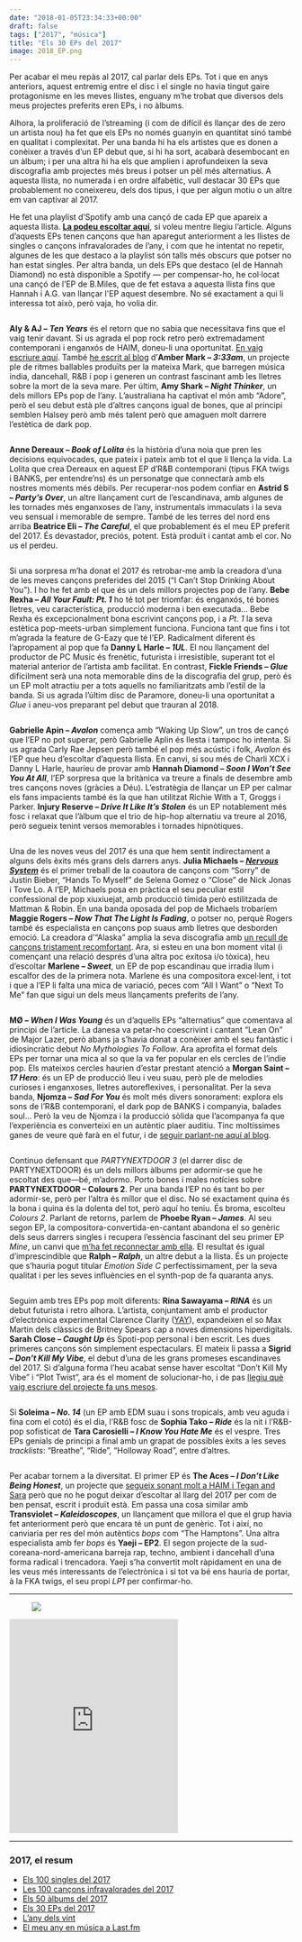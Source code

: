 ```yaml
---
date: "2018-01-05T23:34:33+00:00"
draft: false
tags: ["2017", "música"]
title: "Els 30 EPs del 2017"
image: 2018_EP.png
---
```

<p class="intro"><span class="dropcap">P</span>er acabar el meu rep&agrave;s al 2017, cal parlar dels EPs. Tot i que en anys anteriors, aquest entremig entre el disc i el single no havia tingut gaire protagonisme en les meves llistes, enguany m&rsquo;he trobat que diversos dels meus projectes preferits eren EPs, i no &agrave;lbums.</p>

Alhora, la proliferaci&oacute; de l&rsquo;streaming (i com de dif&iacute;cil &eacute;s llan&ccedil;ar des de zero un artista nou) ha fet que els EPs no nom&eacute;s guanyin en quantitat sin&oacute; tamb&eacute; en qualitat i complexitat. Per una banda hi ha els artistes que es donen a con&egrave;ixer a trav&eacute;s d&rsquo;un EP debut que, si hi ha sort, acabar&agrave; desembocant en un &agrave;lbum; i per una altra hi ha els que amplien i aprofundeixen la seva discografia amb projectes m&eacute;s breus i potser un p&egrave;l m&eacute;s alternatius. A aquesta llista, no numerada i en ordre alfab&egrave;tic, vull destacar 30 EPs que probablement no coneixereu, dels dos tipus, i que per algun motiu o un altre em van captivar al 2017.

<!-- more -->

He fet una playlist d&rsquo;Spotify amb una can&ccedil;&oacute; de cada EP que apareix a aquesta llista. **[La podeu escoltar aqu&iacute;](https://open.spotify.com/user/enricllonch/playlist/0hT5lnvkxlLPPHvHoZaM69)**, si voleu mentre llegiu l&rsquo;article. Alguns d&rsquo;aquests EPs tenen can&ccedil;ons que han aparegut anteriorment a les llistes de singles o can&ccedil;ons infravalorades de l&rsquo;any, i com que he intentat no repetir, algunes de les que destaco a la playlist s&oacute;n talls m&eacute;s obscurs que potser no han estat singles. Per altra banda, un dels EPs que destaco (el de Hannah Diamond) no est&agrave; disponible a Spotify &mdash; per compensar-ho, he col&middot;locat una can&ccedil;&oacute; de l&rsquo;EP de B.Miles, que de fet estava a aquesta llista fins que Hannah i A.G. van llan&ccedil;ar l'EP aquest desembre. No s&eacute; exactament a qui li interessa tot aix&ograve;, per&ograve; vaja, ho volia dir.

<figure>
	<img src="{{ '/assets/img/2018_EP_01.png' | prepend: site.baseurl }}" alt=""> 
</figure>

**Aly &amp; AJ &ndash; _Ten Years_** &eacute;s el retorn que no sabia que necessitava fins que el vaig tenir davant. Si us agrada el pop rock retro per&ograve; extremadament contemporani i enganx&oacute;s de HAIM, doneu-li una oportunitat. [En vaig escriure aqu&iacute;](http://enricllonch.com/post/168285698274/ten-years). Tamb&eacute; [he escrit al blog](http://enricllonch.com/post/167117406514/333am) d&rsquo;**Amber Mark &ndash; _3:33am_**, un projecte ple de ritmes ballables produ&iuml;ts per la mateixa Mark, que barregen m&uacute;sica &iacute;ndia, dancehall, R&amp;B i pop i generen un contrast fascinant amb les lletres sobre la mort de la seva mare. Per &uacute;ltim, **Amy Shark &ndash; _Night Thinker_**, un dels millors EPs pop de l&rsquo;any. L&rsquo;australiana ha captivat el m&oacute;n amb &ldquo;Adore&rdquo;, per&ograve; el seu debut est&agrave; ple d&rsquo;altres can&ccedil;ons igual de bones, que al principi semblen Halsey per&ograve; amb m&eacute;s talent per&ograve; que amaguen molt darrere l&rsquo;est&egrave;tica de dark pop. 

<figure>
	<img src="{{ '/assets/img/2018_EP_02.png' | prepend: site.baseurl }}" alt=""> 
</figure>

**Anne Dereaux &ndash; _Book of Lolita_** &eacute;s la hist&ograve;ria d&rsquo;una noia que pren les decisions equivocades, que pateix i pateix amb tot el que li llen&ccedil;a la vida. La Lolita que crea Dereaux en aquest EP d&rsquo;R&amp;B contemporani (tipus FKA twigs i BANKS, per entendre&rsquo;ns) &eacute;s un personatge que connectar&agrave; amb els nostres moments m&eacute;s d&egrave;bils. Per recuperar-nos podem confiar en **Astrid S &ndash; _Party&rsquo;s Over_**, un altre llan&ccedil;ament curt de l&rsquo;escandinava, amb algunes de les tornades m&eacute;s enganxoses de l&rsquo;any, instrumentals immaculats i la seva veu sensual i memorable de sempre. Tamb&eacute; de les terres del nord ens arriba **Beatrice Eli &ndash; _The Careful_**, el que probablement &eacute;s el meu EP preferit del 2017. &Eacute;s devastador, preci&oacute;s, potent. Est&agrave; produ&iuml;t i cantat amb el cor. No us el perdeu.

<figure>
	<img src="{{ '/assets/img/2018_EP_03.png' | prepend: site.baseurl }}" alt=""> 
</figure>

Si una sorpresa m&rsquo;ha donat el 2017 &eacute;s retrobar-me amb la creadora d&rsquo;una de les meves can&ccedil;ons preferides del 2015 (&ldquo;I Can&rsquo;t Stop Drinking About You&rdquo;). I ho he fet amb el que &eacute;s un dels millors projectes pop de l&rsquo;any. **Bebe Rexha &ndash; _All Your Fault: Pt. 1_** ho t&eacute; tot per triomfar: &eacute;s enganx&oacute;s, t&eacute; bones lletres, veu caracter&iacute;stica, producci&oacute; moderna i ben executada&hellip; Bebe Rexha &eacute;s excepcionalment bona escrivint can&ccedil;ons pop, i a *Pt. 1* la seva est&egrave;tica pop-meets-urban simplement funciona. Funciona tant que fins i tot m&rsquo;agrada la feature de G-Eazy que t&eacute; l&rsquo;EP. Radicalment diferent &eacute;s l&rsquo;apropament al pop que fa **Danny L Harle &ndash; _1UL_**. El nou llan&ccedil;ament del productor de PC Music &eacute;s fren&egrave;tic, futurista i irresistible, superant tot el material anterior de l&rsquo;artista amb facilitat. En contrast, **Fickle Friends &ndash; _Glue_** dif&iacute;cilment ser&agrave; una nota memorable dins de la discografia del grup, per&ograve; &eacute;s un EP molt atractiu per a tots aquells no familiaritzats amb l&rsquo;estil de la banda. Si us agrada l&rsquo;&uacute;ltim disc de Paramore, doneu-li una oportunitat a *Glue* i aneu-vos preparant pel debut que trauran al 2018.

<figure>
	<img src="{{ '/assets/img/2018_EP_04.png' | prepend: site.baseurl }}" alt=""> 
</figure>

**Gabrielle Apin &ndash; _Avalon_** comen&ccedil;a amb &ldquo;Waking Up Slow&rdquo;, un tros de can&ccedil;&oacute; que l&rsquo;EP no pot superar, per&ograve; Gabrielle Aplin &eacute;s llesta i tampoc ho intenta. Si us agrada Carly Rae Jepsen per&ograve; tamb&eacute; el pop m&eacute;s ac&uacute;stic i folk, *Avalon* &eacute;s l&rsquo;EP que heu d&rsquo;escoltar d&rsquo;aquesta llista. En canvi, si sou m&eacute;s de Charli XCX i Danny L Harle, haur&iacute;eu de provar amb **Hannah Diamond &ndash; _Soon I Won&rsquo;t See You At All_**, l&rsquo;EP sorpresa que la brit&agrave;nica va treure a finals de desembre amb tres can&ccedil;ons noves (gr&agrave;cies a D&eacute;u). L&rsquo;estrat&egrave;gia de llan&ccedil;ar un EP per calmar els fans impacients tamb&eacute; &eacute;s la que han utilitzat Richie With a T, Groggs i Parker. **Injury Reserve &ndash; _Drive It Like It&rsquo;s Stolen_** &eacute;s un EP notablement m&eacute;s fosc i relaxat que l&rsquo;&agrave;lbum que el trio de hip-hop alternatiu va treure al 2016, per&ograve; segueix tenint versos memorables i tornades hipn&ograve;tiques. 

<figure>
	<img src="{{ '/assets/img/2018_EP_05.png' | prepend: site.baseurl }}" alt=""> 
</figure>

Una de les noves veus del 2017 &eacute;s una que hem sentit indirectament a alguns dels &egrave;xits m&eacute;s grans dels darrers anys. **Julia Michaels &ndash; [_Nervous System_](http://enricllonch.com/post/163573323374/nervous-system)** &eacute;s el primer treball de la coautora de can&ccedil;ons com &ldquo;Sorry&rdquo; de Justin Bieber, &ldquo;Hands To Myself&rdquo; de Selena Gomez o &ldquo;Close&rdquo; de Nick Jonas i Tove Lo. A l&rsquo;EP, Michaels posa en pr&agrave;ctica el seu peculiar estil confessional de pop xiuxiuejat, amb producci&oacute; t&iacute;mida per&ograve; estilitzada de Mattman &amp; Robin. En una banda oposada del pop de Michaels trobar&iacute;em **Maggie Rogers &ndash; _Now That The Light Is Fading_**, o potser no, perqu&egrave; Rogers tamb&eacute; &eacute;s especialista en can&ccedil;ons pop suaus amb lletres que desborden emoci&oacute;. La creadora d&rsquo;&ldquo;Alaska&rdquo; amplia la seva discografia amb [un recull de can&ccedil;ons tristament recomfortant](http://enricllonch.com/post/158469367124/now-that-the-light-is-fading). Ara, si esteu en una bon moment vital (i comen&ccedil;ant una relaci&oacute; despr&eacute;s d&rsquo;una altra poc exitosa i/o t&ograve;xica), heu d&rsquo;escoltar **Marlene &ndash; _Sweet_**, un EP de pop escandinau que irradia llum i escalfor des de la primera nota. Marlene &eacute;s una compositora excel&middot;lent, i tot i que a l&rsquo;EP li falta una mica de variaci&oacute;, peces com &ldquo;All I Want&rdquo; o &ldquo;Next To Me&rdquo; fan que sigui un dels meus llan&ccedil;aments preferits de l&rsquo;any.

<figure>
	<img src="{{ '/assets/img/2018_EP_06.png' | prepend: site.baseurl }}" alt=""> 
</figure>

**M&Oslash; &ndash; _When I Was Young_** &eacute;s un d&rsquo;aquells EPs &ldquo;alternatius&rdquo; que comentava al principi de l&rsquo;article. La danesa va petar-ho coescrivint i cantant &ldquo;Lean On&rdquo; de Major Lazer, per&ograve; abans ja s&rsquo;havia donat a con&egrave;ixer amb el seu fant&agrave;stic i idiosincr&agrave;tic debut *No Mythologies To Follow*. Ara aprofita el format dels EPs per tornar una mica al so que la va fer popular en els cercles de l&rsquo;indie pop. Els mateixos cercles haurien d&rsquo;estar prestant atenci&oacute; a **Morgan Saint &ndash; _17 Hero_**: &eacute;s un EP de producci&oacute; lleu i veu suau, per&ograve; ple de melodies curioses i enganxoses, lletres autoreflexives, i personalitat. Per la seva banda, **Njomza &ndash; _Sad For You_** &eacute;s molt m&eacute;s divers sonorament: explora els sons de l&rsquo;R&amp;B contemporani, el dark pop de BANKS i companyia, balades soul&hellip; Per&ograve; la veu de Njomza i la producci&oacute; s&ograve;lida que l&rsquo;acompanya fa que l&rsquo;experi&egrave;ncia es converteixi en un aut&egrave;ntic plaer auditiu. Tinc molt&iacute;ssimes ganes de veure qu&egrave; far&agrave; en el futur, i de [seguir parlant-ne aqu&iacute; al blog](http://enricllonch.com/post/160124820804/sad-for-you).

<figure>
	<img src="{{ '/assets/img/2018_EP_07.png' | prepend: site.baseurl }}" alt=""> 
</figure>

Continuo defensant que *PARTYNEXTDOOR 3* (el darrer disc de PARTYNEXTDOOR) &eacute;s un dels millors &agrave;lbums per adormir-se que he escoltat des que&mdash;b&eacute;, m&rsquo;adormo. Porto bones i males not&iacute;cies sobre **PARTYNEXTDOOR &ndash; Colours 2**. Per una banda l&rsquo;EP no &eacute;s tant bo per adormir-se, per&ograve; per l&rsquo;altra &eacute;s millor que el disc. No s&eacute; exactament quina &eacute;s la bona i quina &eacute;s la dolenta del tot, per&ograve; aqu&iacute; ho teniu. &Eacute;s broma, escolteu *Colours 2*. Parlant de retorns, parlem de **Phoebe Ryan &ndash; _James_**. Al seu segon EP, la compositora-convertida-en-cantant abandona el so gen&egrave;ric dels seus darrers singles i recupera l&rsquo;ess&egrave;ncia fascinant del seu primer EP *Mine*, un canvi que [m&rsquo;ha fet reconnectar amb ella](http://enricllonch.com/post/167414462729/james). El resultat &eacute;s igual d&rsquo;imprescindible que **Ralph &ndash; _Ralph_**, un altre debut a la llista. &Eacute;s un projecte que s&rsquo;hauria pogut titular *Emotion Side C* perfect&iacute;ssimament, per la seva qualitat i per les seves influ&egrave;ncies en el synth-pop de fa quaranta anys.

<figure>
	<img src="{{ '/assets/img/2018_EP_08.png' | prepend: site.baseurl }}" alt=""> 
</figure>

Seguim amb tres EPs pop molt diferents: **Rina Sawayama &ndash; _RINA_** &eacute;s un debut futurista i retro alhora. L&rsquo;artista, conjuntament amb el productor d&rsquo;electr&ograve;nica experimental Clarence Clarity ([YAY](http://enricllonch.com/post/135632908054/els-20-&agrave;lbums-del-2015)), expandeixen el so Max Martin dels cl&agrave;ssics de Britney Spears cap a noves dimensions hiperdigitals. **Sarah Close &ndash; _Caught Up_** &eacute;s Spoti-pop personal i ben escrit. Les dues primeres can&ccedil;ons s&oacute;n simplement espectaculars. El mateix li passa a **Sigrid &ndash; _Don&rsquo;t Kill My Vibe_**, el debut d&rsquo;una de les grans promeses escandinaves del 2017. Si d&rsquo;alguna forma l&rsquo;heu acabat sense haver escoltat &ldquo;Don&rsquo;t Kill My Vibe&rdquo; i &ldquo;Plot Twist&rdquo;, ara &eacute;s el moment de solucionar-ho, i de pas [llegiu qu&egrave; vaig escriure del projecte fa uns mesos](http://enricllonch.com/post/160482187324/dont-kill-my-vibe-ep).

<figure>
	<img src="{{ '/assets/img/2018_EP_09.png' | prepend: site.baseurl }}" alt=""> 
</figure>

Si **Soleima &ndash; _No. 14_** (un EP amb EDM suau i sons tropicals, amb veu aguda i fina com el cot&oacute;) &eacute;s el dia, l&rsquo;R&amp;B fosc de **Sophia Tako &ndash; _Ride_** &eacute;s la nit i l&rsquo;R&amp;B-pop sofisticat de **Tara Carosielli &ndash; _I Know You Hate Me_** &eacute;s el vespre. Tres EPs genials de principi a final amb un grapat de possibles &egrave;xits a les seves *tracklists*: &ldquo;Breathe&rdquo;, &ldquo;Ride&rdquo;, &ldquo;Holloway Road&rdquo;, entre d&rsquo;altres.

<figure>
	<img src="{{ '/assets/img/2018_EP_10.png' | prepend: site.baseurl }}" alt=""> 
</figure>

Per acabar tornem a la diversitat. El primer EP &eacute;s **The Aces &ndash; _I Don&rsquo;t Like Being Honest_**, un projecte que [segueix sonant molt a HAIM i Tegan and Sara](http://enricllonch.com/post/162233486164/i-dont-like-being-honest) per&ograve; que no he pogut deixar d&rsquo;escoltar al llarg del 2017 per com de ben pensat, escrit i produ&iuml;t est&agrave;. Em passa una cosa similar amb **Transviolet &ndash; _Kaleidoscopes_**, un llan&ccedil;ament que millora el que el grup havia fet anteriorment per&ograve; que encara t&eacute; un punt de gen&egrave;ric. Tot i aix&iacute;, no canviaria per res del m&oacute;n aut&egrave;ntics *bops* com &ldquo;The Hamptons&rdquo;. Una altra especialista amb fer *bops* &eacute;s **Yaeji &ndash; EP2**. El segon projecte de la sud-coreana-nord-americana barreja rap, techno, ambient i dancehall d&rsquo;una forma radical i trencadora. Yaeji s&rsquo;ha convertit molt r&agrave;pidament en una de les veus m&eacute;s interessants de l&rsquo;electr&ograve;nica i si tot va b&eacute; ens hauria de portar, &agrave; la FKA twigs, el seu propi *LP1* per confirmar-ho.

* * *

<a href="https://open.spotify.com/user/enricllonch/playlist/0hT5lnvkxlLPPHvHoZaM69"><figure class="tmblr-full" data-orig-height="59" data-orig-width="1000" data-orig-src="https://78.media.tumblr.com/5b2df1c1be1af67351a971e36590c9c9/tumblr_p10liwVL7S1u00ofno1_1280.png"><img class="pImageFull" src="https://78.media.tumblr.com/4c6623bf75506cfbc1426cc68d6807e0/tumblr_inline_pd01vktXYE1rf46cf_540.png" data-orig-height="59" data-orig-width="1000" data-orig-src="https://78.media.tumblr.com/5b2df1c1be1af67351a971e36590c9c9/tumblr_p10liwVL7S1u00ofno1_1280.png"></figure></a>

<iframe src="https://open.spotify.com/embed/user/enricllonch/playlist/0hT5lnvkxlLPPHvHoZaM69" width="300" height="380" frameborder="0" allowtransparency="true"></iframe>

* * *

### 2017, el resum

*   [Els 100 singles del 2017](http://enricllonch.com/post/168578064154/2017-singles)
*   [Les 100 can&ccedil;ons infravalorades del 2017](http://enricllonch.com/post/168608041409/les-100-can&ccedil;ons-infravalorades-del-2017)
*   [Els 50 &agrave;lbums del 2017](http://enricllonch.com/post/169151406134/2017-albums)
*   [Els 30 EPs del 2017](http://enricllonch.com/post/169361832434/2017-eps)
*   [L&rsquo;any dels vint](http://enricllonch.com/post/169200421474/lany-dels-vint)
*   [El meu any en m&uacute;sica a Last.fm](http://enricllonch.com/post/169258514479/el-meu-any-en-m&uacute;sica-2017)